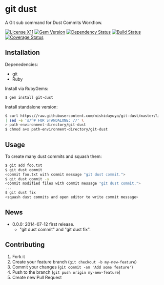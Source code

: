 # git dust

A Git sub command for Dust Commits Workflow.

[![License X11](https://img.shields.io/badge/license-X11-brightgreen.svg)](https://raw.githubusercontent.com/nishidayuya/git-dust/master/LICENSE.txt)
[![Gem Version](https://badge.fury.io/rb/git-dust.svg)](http://badge.fury.io/rb/git-dust)
[![Dependency Status](https://gemnasium.com/nishidayuya/git-dust.svg)](https://gemnasium.com/nishidayuya/git-dust)
[![Build Status](https://travis-ci.org/nishidayuya/git-dust.svg?branch=master)](https://travis-ci.org/nishidayuya/git-dust)
[![Coverage Status](https://img.shields.io/coveralls/nishidayuya/git-dust.svg)](https://coveralls.io/r/nishidayuya/git-dust)

## Installation

Depenedencies:
* git
* Ruby

Install via RubyGems:
```sh
$ gem install git-dust
```

Install standalone version:
```sh
$ curl https://raw.githubusercontent.com/nishidayuya/git-dust/master/lib/git/dust.rb \
| sed -e 's/^# FOR STANDALONE: //' \
> path-environment-directory/git-dust
$ chmod a+x path-environment-directory/git-dust
```

## Usage

To create many dust commits and squash them:
```sh
$ git add foo.txt
$ git dust commit
<commit foo.txt with commit message "git dust commit.">
$ git dust commit -a
<commit modified files with commit message "git dust commit.">
...
$ git dust fix
<squash dust commits and open editor to write commit message>
```

## News

* 0.0.0: 2014-07-12 first release.
  * "git dust commit" and "git dust fix".

## Contributing

1. Fork it
2. Create your feature branch (`git checkout -b my-new-feature`)
3. Commit your changes (`git commit -am 'Add some feature'`)
4. Push to the branch (`git push origin my-new-feature`)
5. Create new Pull Request
